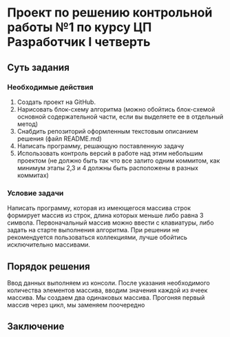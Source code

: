 # Проект по решению контрольной работы №1 по курсу ЦП Разработчик I четверть
## Суть задания
### Необходимые действия
1. Создать проект на GitHub.
2. Нарисовать блок-схему алгоритма (можно обойтись блок-схемой основной содержательной части, если вы выделяете ее в отдельный метод)
3. Снабдить репозиторий оформленным текстовым описанием решения (файл README.md)
4. Написать программу, решающую поставленную задачу
5. Использовать контроль версий в работе над этим небольшим проектом (не должно быть так что все залито одним коммитом, как минимум этапы 2,3 и 4 должны быть расположены в разных коммитах)
### Условие задачи
Написать программу, которая из имеющегося массива строк формирует массив из строк, длина которых меньше либо равна 3 символа. Первоначальный массив можно ввести с клавиатуры, либо задать на старте выполнения алгоритма. При решении не рекомендуется пользоваться коллекциями, лучше обойтись исключительно массивами.
## Порядок решения
Ввод данных выполняем из консоли. После указания необходимого количества элементов массива, вводим значения каждой из ячеек массива. Мы создаем два одинаковых массива. Прогоняя первый массив через цикл, мы заменяем поочередно 
## Заключение
